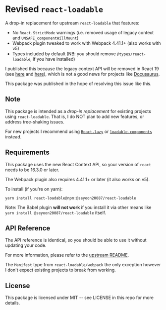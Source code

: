 # Revised `react-loadable`

A drop-in replacement for upstream `react-loadable` that features:

- No `React.StrictMode` warnings (i.e. removed usage of legacy context and `UNSAFE_componentWillMount`)
- Webpack plugin tweaked to work with Webpack 4.41.1+ (also works with v5)
- Types included by default (NB: you should remove `@types/react-loadable`, if you have installed)

I published this because the legacy context API will be removed in React 19 (see [here][react-legacy-context-warn-1] and [here][react-legacy-context-warn-2]), which is not a good news for projects like [Docusaurus][docusaurus].

This package was published in the hope of resolving this issue like this.

## Note

This package is intended as a _drop-in replacement_ for existing projects using `react-loadable`.
That is, I do NOT plan to add new features, or address tree-shaking issues.

For new projects I recommend using [`React.lazy`](https://react.dev/reference/react/lazy) or [`loadable-components`](https://loadable-components.com/) instead.

## Requirements

This package uses the new React Context API, so your version of `react` needs to be 16.3.0 or later.

The Webpack plugin also requires 4.41.1+ or later (it also works on v5).

To install (if you're on yarn):

```yarn
yarn install react-loadable@npm:@seyoon20087/react-loadable
```

Note: The Babel plugin **will not work** if you install it via other means like `yarn install @seyoon20087/react-loadable` itself.

## API Reference

The API reference is identical, so you should be able to use it without updating your code.

For more information, please refer to the [upstream README](https://github.com/jamiebuilds/react-loadable/tree/master#------------api-docs).

The `Manifest` type from `react-loadable/webpack` the only exception however I don't expect existing projects to break from working.

## License

This package is licensed under MIT -- see LICENSE in this repo for more details.


[react-legacy-context-warn-1]: https://github.com/facebook/react/blame/5998a775194f491afa5d3badd9afe9ceaf12845e/packages/react-reconciler/src/ReactFiberBeginWork.js#L1104-L1110C8
[react-legacy-context-warn-2]: https://github.com/facebook/react/blame/5998a775194f491afa5d3badd9afe9ceaf12845e/packages/react-reconciler/src/ReactFiberClassComponent.js#L413C5-L428C6
[docusaurus]: https://docusaurus.io/
